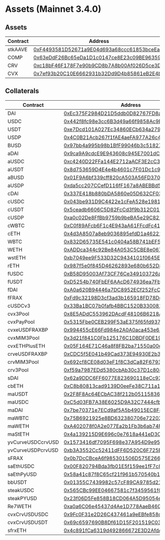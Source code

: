 # Assets (Mainnet 3.4.0)
## Assets
| Contract | Address |
| --- | --- |
| stkAAVE | [0xF4493581D52671a9E04d693a68ccc61853bceEaE](https://etherscan.io/address/0xF4493581D52671a9E04d693a68ccc61853bceEaE) |
| COMP | [0x63eDdF26Bc65eDa1D1c0147ce8E23c09BE963596](https://etherscan.io/address/0x63eDdF26Bc65eDa1D1c0147ce8E23c09BE963596) |
| CRV | [0xc18bF46F178F7e90b9CD8b7A8b00Af026D5ce3D3](https://etherscan.io/address/0xc18bF46F178F7e90b9CD8b7A8b00Af026D5ce3D3) |
| CVX | [0x7ef93b20C10E6662931b32Dd9D4b85861eB2E4b8](https://etherscan.io/address/0x7ef93b20C10E6662931b32Dd9D4b85861eB2E4b8) |

## Collaterals
| Contract | Address |
| --- | --- |
| DAI | [0xEc375F2984D21D5ddb0D82767FD8a9C4CE8Eec2F](https://etherscan.io/address/0xEc375F2984D21D5ddb0D82767FD8a9C4CE8Eec2F) |
| USDC | [0x442f8fc98e3cc6B3d49a66f9858Ac9B6e70Dad3e](https://etherscan.io/address/0x442f8fc98e3cc6B3d49a66f9858Ac9B6e70Dad3e) |
| USDT | [0xe7Dcd101A027Ec34860ECb634a2797d0D2dc4d8b](https://etherscan.io/address/0xe7Dcd101A027Ec34860ECb634a2797d0D2dc4d8b) |
| USDP | [0x4C0B21Acb267f1fAE4aeFA977A26c4a63C9B35e6](https://etherscan.io/address/0x4C0B21Acb267f1fAE4aeFA977A26c4a63C9B35e6) |
| BUSD | [0x97bb4a995b98b1BfF99046b3c518276f78fA5250](https://etherscan.io/address/0x97bb4a995b98b1BfF99046b3c518276f78fA5250) |
| aDAI | [0x9ca9A9cdcE9E943608c945E7001dC89EB163991E](https://etherscan.io/address/0x9ca9A9cdcE9E943608c945E7001dC89EB163991E) |
| aUSDC | [0xc4240D22FFa144E2712aACF3E2cC302af0339ED0](https://etherscan.io/address/0xc4240D22FFa144E2712aACF3E2cC302af0339ED0) |
| aUSDT | [0x8d753659D4E4e4b4601c7F01Dc1c920cA538E333](https://etherscan.io/address/0x8d753659D4E4e4b4601c7F01Dc1c920cA538E333) |
| aBUSD | [0x01F9A6bf339cff820cA503A56FD3705AE35c27F7](https://etherscan.io/address/0x01F9A6bf339cff820cA503A56FD3705AE35c27F7) |
| aUSDP | [0xda5cc207CCefD116fF167a8ABEBBd52bD67C958E](https://etherscan.io/address/0xda5cc207CCefD116fF167a8ABEBBd52bD67C958E) |
| cDAI | [0x337E418b880bDA5860e05D632CF039B7751B907B](https://etherscan.io/address/0x337E418b880bDA5860e05D632CF039B7751B907B) |
| cUSDC | [0x043be931D9C4422e1cFeA528e19818dcDfdE9Ebc](https://etherscan.io/address/0x043be931D9C4422e1cFeA528e19818dcDfdE9Ebc) |
| cUSDT | [0x5ceadb6606C5D82FcCd3f9b312C018fE1f8aa6dA](https://etherscan.io/address/0x5ceadb6606C5D82FcCd3f9b312C018fE1f8aa6dA) |
| cUSDP | [0xa0c02De8FfBb9759b9beBA5e29C82112688A0Ff4](https://etherscan.io/address/0xa0c02De8FfBb9759b9beBA5e29C82112688A0Ff4) |
| cWBTC | [0xC0f89AFcb6F1c4E943aA61FFcdFc41fDcB7D84DD](https://etherscan.io/address/0xC0f89AFcb6F1c4E943aA61FFcdFc41fDcB7D84DD) |
| cETH | [0x4d3A8507a8eb9036895efdD1a462210CE58DE4ad](https://etherscan.io/address/0x4d3A8507a8eb9036895efdD1a462210CE58DE4ad) |
| WBTC | [0x832D65735E541c0404a58B741bEF5652c2B7D0Db](https://etherscan.io/address/0x832D65735E541c0404a58B741bEF5652c2B7D0Db) |
| WETH | [0xADDca344c92Be84A053C5CBE8e067460767FB816](https://etherscan.io/address/0xADDca344c92Be84A053C5CBE8e067460767FB816) |
| wstETH | [0xb7049ee9F533D32C9434101f0645E6Ea5DFe2cdb](https://etherscan.io/address/0xb7049ee9F533D32C9434101f0645E6Ea5DFe2cdb) |
| rETH | [0x987f5e0f845D46262893e680b652D8aAF1B5bCc0](https://etherscan.io/address/0x987f5e0f845D46262893e680b652D8aAF1B5bCc0) |
| fUSDC | [0xB58D95003Af73CF76Ce349103726a51D4Ec8af17](https://etherscan.io/address/0xB58D95003Af73CF76Ce349103726a51D4Ec8af17) |
| fUSDT | [0xD5254b740FbEF6AAcD674936ea7Fb9f4053781aF](https://etherscan.io/address/0xD5254b740FbEF6AAcD674936ea7Fb9f4053781aF) |
| fDAI | [0xA0a620B94446a7DC8952ECf252FcC495eeC65873](https://etherscan.io/address/0xA0a620B94446a7DC8952ECf252FcC495eeC65873) |
| fFRAX | [0xFd9c32198D3cf3ad3b165918FD78De3654cb22eA](https://etherscan.io/address/0xFd9c32198D3cf3ad3b165918FD78De3654cb22eA) |
| cUSDCv3 | [0x33Ba1BC07b0fafb4BBC1520B330081b91ca6bdf0](https://etherscan.io/address/0x33Ba1BC07b0fafb4BBC1520B330081b91ca6bdf0) |
| cvx3Pool | [0x8E5ADdC553962DAcdF48106B6218AC93DA9617b2](https://etherscan.io/address/0x8E5ADdC553962DAcdF48106B6218AC93DA9617b2) |
| cvxPayPool | [0x5315Fbe0CEB299F53aE375f65fd9376767C8224c](https://etherscan.io/address/0x5315Fbe0CEB299F53aE375f65fd9376767C8224c) |
| cvxeUSDFRAXBP | [0x994455cE66Fd984e2A0A0aca453e637810a8f032](https://etherscan.io/address/0x994455cE66Fd984e2A0A0aca453e637810a8f032) |
| cvxMIM3Pool | [0x3d21f841C0Fb125176C1DBDF0DE196b071323A75](https://etherscan.io/address/0x3d21f841C0Fb125176C1DBDF0DE196b071323A75) |
| cvxETHPlusETH | [0x05F164E71C46a8f8FB2ba71550a00eeC9FCd85cd](https://etherscan.io/address/0x05F164E71C46a8f8FB2ba71550a00eeC9FCd85cd) |
| crveUSDFRAXBP | [0xCDC5f5E041b49Cad373E94930E2b3bE30be70535](https://etherscan.io/address/0xCDC5f5E041b49Cad373E94930E2b3bE30be70535) |
| crvMIM3Pool | [0x692cf8CE08d03eF1f8C3dCa82F67935fa9417B62](https://etherscan.io/address/0x692cf8CE08d03eF1f8C3dCa82F67935fa9417B62) |
| crv3Pool | [0xf59a7987EDd5380cbAb30c37D1c808686f9b67B9](https://etherscan.io/address/0xf59a7987EDd5380cbAb30c37D1c808686f9b67B9) |
| sDAI | [0x62a9DDC6FF6077E823690118eCc935d16A8de47e](https://etherscan.io/address/0x62a9DDC6FF6077E823690118eCc935d16A8de47e) |
| cbETH | [0xC8b80813cad9139D0eeFe38C711a11b20147aA54](https://etherscan.io/address/0xC8b80813cad9139D0eeFe38C711a11b20147aA54) |
| maUSDT | [0x2F8F8Ac64ECbAC38f212b05115836120784a29F7](https://etherscan.io/address/0x2F8F8Ac64ECbAC38f212b05115836120784a29F7) |
| maUSDC | [0xC5d03FB7A38E6025D9A32C7444cfbBfa18B7D656](https://etherscan.io/address/0xC5d03FB7A38E6025D9A32C7444cfbBfa18B7D656) |
| maDAI | [0x7be70371e7ECd9af5A5b49015EC8F8C336B52D81](https://etherscan.io/address/0x7be70371e7ECd9af5A5b49015EC8F8C336B52D81) |
| maWBTC | [0x75B6921925e8BD632380706e722035752ffF175d](https://etherscan.io/address/0x75B6921925e8BD632380706e722035752ffF175d) |
| maWETH | [0xA402078f0A2e077Ea2b1Fb3b6ab74F0cBA10E508](https://etherscan.io/address/0xA402078f0A2e077Ea2b1Fb3b6ab74F0cBA10E508) |
| maStETH | [0x4a139215D9E696c0e7618a441eD3CFd12bbD8CD6](https://etherscan.io/address/0x4a139215D9E696c0e7618a441eD3CFd12bbD8CD6) |
| yvCurveUSDCcrvUSD | [0x1573416df7095F698e37A954D9e951868E526650](https://etherscan.io/address/0x1573416df7095F698e37A954D9e951868E526650) |
| yvCurveUSDPcrvUSD | [0xb3A3552Cc52411dFF6D520C6F725E6F9e11001EF](https://etherscan.io/address/0xb3A3552Cc52411dFF6D520C6F725E6F9e11001EF) |
| sFRAX | [0x0b7DcCBceA6f985301506D575E2661bf858CdEcC](https://etherscan.io/address/0x0b7DcCBceA6f985301506D575E2661bf858CdEcC) |
| saEthUSDC | [0x00F820794Bda3fb01E5f159ee1fF7c8409fca5AB](https://etherscan.io/address/0x00F820794Bda3fb01E5f159ee1fF7c8409fca5AB) |
| saEthPyUSD | [0x58a41c87f8C65cf21f961b570540b176e408Cf2E](https://etherscan.io/address/0x58a41c87f8C65cf21f961b570540b176e408Cf2E) |
| bbUSDT | [0x01355C7439982c57cF89CA9785d211806f866224](https://etherscan.io/address/0x01355C7439982c57cF89CA9785d211806f866224) |
| steakUSDC | [0x565CBc99EE04667581c7f3459561fCaf1CF68602](https://etherscan.io/address/0x565CBc99EE04667581c7f3459561fCaf1CF68602) |
| steakPYUSD | [0x23f06D5Fe858B18CD064A5D95054e8ae8536094a](https://etherscan.io/address/0x23f06D5Fe858B18CD064A5D95054e8ae8536094a) |
| Re7WETH | [0xa0a6C06e45437d4Ae1D778AaeB4605AC2B62A870](https://etherscan.io/address/0xa0a6C06e45437d4Ae1D778AaeB4605AC2B62A870) |
| cvxCrvUSDUSDC | [0x9Fc0F31e2D26C437461a9eEBfe858d17e2611Ea5](https://etherscan.io/address/0x9Fc0F31e2D26C437461a9eEBfe858d17e2611Ea5) |
| cvxCrvUSDUSDT | [0x69c6597690B8Df61D15F201519C03725bdec40c1](https://etherscan.io/address/0x69c6597690B8Df61D15F201519C03725bdec40c1) |
| sfrxETH | [0x4c891fCa6319d492866672E3D2AfdAAA5bDcfF67](https://etherscan.io/address/0x4c891fCa6319d492866672E3D2AfdAAA5bDcfF67) |
        